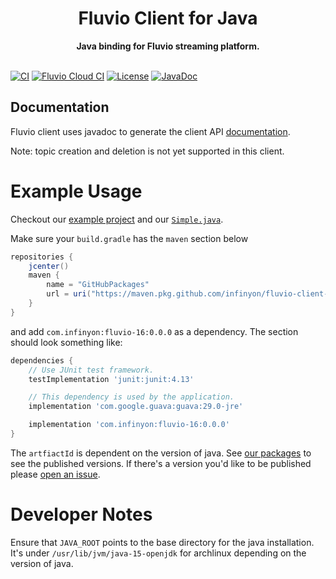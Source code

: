 <h1 align="center">Fluvio Client for Java</h1>
<div align="center">
 <strong>
   Java binding for Fluvio streaming platform.
 </strong>
</div>
<br />

[![CI](https://github.com/infinyon/fluvio-client-java/actions/workflows/ci.yml/badge.svg)](https://github.com/infinyon/fluvio-client-java/actions/workflows/ci.yml)
[![Fluvio Cloud CI](https://github.com/infinyon/fluvio-client-java/actions/workflows/cloud.yml/badge.svg)](https://github.com/infinyon/fluvio-client-java/actions/workflows/cloud.yml)
[![License](https://img.shields.io/badge/License-Apache%202.0-blue.svg)](https://github.com/infinyon/fluvio-client-java/blob/master/LICENSE-APACHE)
[![JavaDoc](https://img.shields.io/badge/docs-javadoc-blue)](https://infinyon.github.io/fluvio-client-java/)

## Documentation
Fluvio client uses javadoc to generate the client API
[documentation](https://infinyon.github.io/fluvio-client-java/javadoc/com/infinyon/fluvio/package-summary.html).

Note: topic creation and deletion is not yet supported in this client.

# Example Usage

Checkout our [example
project](https://github.com/infinyon/fluvio-client-java/tree/main/examples) and
our
[`Simple.java`](https://github.com/infinyon/fluvio-client-java/blob/main/examples/src/main/java/com/fluvio/example/Simple.java).

Make sure your `build.gradle` has the `maven` section below
```groovy
repositories {
    jcenter()
    maven {
        name = "GitHubPackages"
        url = uri("https://maven.pkg.github.com/infinyon/fluvio-client-java")
    }
}
```
and add `com.infinyon:fluvio-16:0.0.0` as a dependency. The section should look
something like:
```groovy
dependencies {
    // Use JUnit test framework.
    testImplementation 'junit:junit:4.13'

    // This dependency is used by the application.
    implementation 'com.google.guava:guava:29.0-jre'

	implementation 'com.infinyon:fluvio-16:0.0.0'
}
```

The `artfiactId` is dependent on the version of java. See [our
packages](https://github.com/orgs/infinyon/packages?repo_name=fluvio-client-java)
to see the published versions. If there's a version you'd like to be published
please [open an issue](https://github.com/infinyon/fluvio-client-java/issues).

# Developer Notes

Ensure that `JAVA_ROOT` points to the base directory for the java installation.
It's under `/usr/lib/jvm/java-15-openjdk` for archlinux depending on the
version of java.
